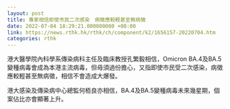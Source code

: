 ```yaml
---
layout: post
title: 專家相信即使市民二次感染　病徵應較輕甚至無病徵
date: 2022-07-04 18:29:21.000000000 +08:00
link: https://news.rthk.hk/rthk/ch/component/k2/1656157-20220704.htm
categories: rthk
---
```


港大醫學院內科學系傳染病科主任及臨床教授孔繁毅相信，Omicron BA.4及BA.5變種病毒會成為本港主流病毒，但毋須過份擔心，又指即使市民受二次感染，病徵應較輕甚至無病徵，相信不會造成大爆發。

港大感染及傳染病中心總監何栢良亦相信，BA.4及BA.5變種病毒未來幾星期，個案佔比亦會顯著上升。

